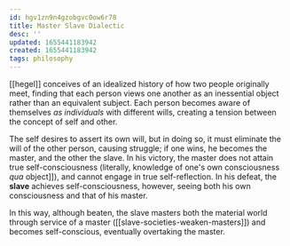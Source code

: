 ```yaml
---
id: hgv1zn9n4gzobgvc0ow6r78
title: Master Slave Dialectic
desc: ''
updated: 1655441183942
created: 1655441183942
tags: philosophy
---
```


[[hegel]] conceives of an idealized history of how two people originally meet, finding that each person views one another as an inessential object rather than an equivalent subject. Each person becomes aware of themselves *as individuals* with different wills, creating a tension between the concept of self and other.

The self desires to assert its own will, but in doing so, it must eliminate the will of the other person, causing struggle; if one wins, he becomes the master, and the other the slave. In his victory, the master does not attain true self-consciousness (literally, knowledge of one's own consciousness *qua* object]]), and cannot engage in true self-reflection. In his defeat, the **slave** achieves self-consciousness, however, seeing both his own consciousness and that of his master.

In this way, although beaten, the slave masters both the material world through service of a master ([[slave-societies-weaken-masters]]) and becomes self-conscious, eventually overtaking the master.
